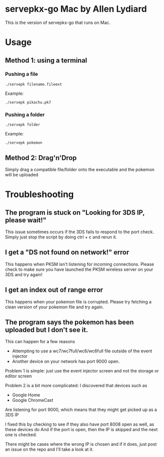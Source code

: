# servepkx-go Mac by Allen Lydiard

This is the version of servepkx-go that runs on Mac.

# Usage

## Method 1: using a terminal

### Pushing a file
`` ./servepk filename.fileext ``

Example:

`` ./servepk pikachu.pk7 ``

### Pushing a folder

`` ./servepk folder ``

Example:

`` ./servepk pokemon ``

## Method 2: Drag'n'Drop

Simply drag a compatible file/folder onto the executable and 
the pokemon will be uploaded

# Troubleshooting

## The program is stuck on "Looking for 3DS IP, please wait!"

This issue sometimes occurs if the 3DS fails to respond to the port check.
Simply just stop the script by doing ctrl + c and rerun it.

## I get a "DS not found on network!" error

This happens when PKSM isn't listening for incoming connections.
Please check to make sure you have launched the PKSM wireless server on your 3DS
and try again!

## I get an index out of range error

This happens when your pokemon file is corrupted. Please try fetching a clean version of
your pokemon file and try again.

## The program says the pokemon has been uploaded but I don't see it.

This can happen for a few reasons
- Attempting to use a wc7/wc7full/wc6/wc6full file outside of the event injector
- Another device on your network has port 9000 open.

Problem 1 is simple: just use the event injector screen and not the storage or editor screen

Problem 2 is a bit more complicated: I discovered that devices such as
- Google Home
- Google ChromeCast

Are listening for port 9000, which means that they might get picked up as a 3DS IP

I fixed this by checking to see if they also have port 8008 open as well, as these devices do
And if the port is open, then the IP is skipped and the next one is checked.

There might be cases where the wrong IP is chosen and if it does, just post an issue on the repo and
I'll take a look at it.